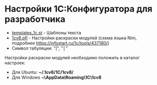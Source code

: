 # Настройки 1С:Конфигуратора для разработчика

* [templates_1c.st](templates_1c.st) - Шаблоны текста
* [1cv8.pfl](1cv8.pfl) - Настройки раскраски модулей (схема языка Nim, подробнее https://infostart.ru/1c/tools/437180/)
* Символ табуляции: "|", "│"


Настройки раскраски модулей необходимо положить в каталог настроек:
* Для Ubuntu: **~/.1cv8/1C/1cv8/**
* Для Windows **~\AppData\Roaming\1C\1cv8**
